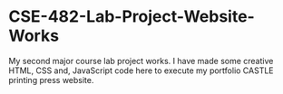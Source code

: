 # CSE-482-Lab-Project-Website-Works
My second major course lab project works. I have made some creative HTML, CSS and, JavaScript code here to execute my portfolio CASTLE printing press website. 
